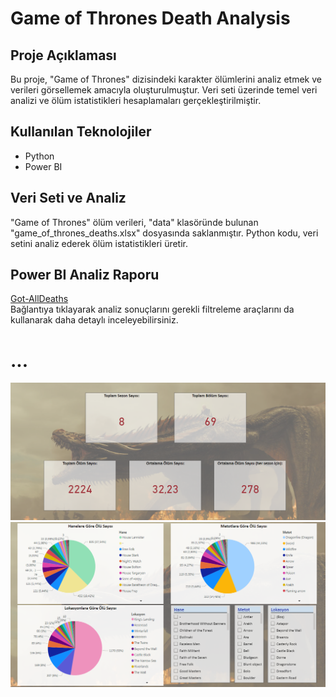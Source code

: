 # Game of Thrones Death Analysis

## Proje Açıklaması

Bu proje, "Game of Thrones" dizisindeki karakter ölümlerini analiz etmek ve verileri görsellemek amacıyla oluşturulmuştur. Veri seti üzerinde temel veri analizi ve ölüm istatistikleri hesaplamaları gerçekleştirilmiştir.

## Kullanılan Teknolojiler

- Python
- Power BI

## Veri Seti ve Analiz

"Game of Thrones" ölüm verileri, "data" klasöründe bulunan "game_of_thrones_deaths.xlsx" dosyasında saklanmıştır. Python kodu, veri setini analiz ederek ölüm istatistikleri üretir.

## Power BI Analiz Raporu
[Got-AllDeaths](https://app.powerbi.com/groups/me/reports/7277d5ae-dc78-4b3b-a3fe-2726e69f9a7f/ReportSection?experience=power-bi)                                                                                                          
Bağlantıya tıklayarak analiz sonuçlarını gerekli filtreleme araçlarını da kullanarak daha detaylı inceleyebilirsiniz.        
# ...
![image-1](https://github.com/seymaozerr/got-death-analysis/blob/main/images/Ekran%20g%C3%B6r%C3%BCnt%C3%BCs%C3%BC%202023-08-19%20152746.png)
![image-2](https://github.com/seymaozerr/got-death-analysis/blob/main/images/Ekran%20g%C3%B6r%C3%BCnt%C3%BCs%C3%BC%202023-08-19%20152833.png)
